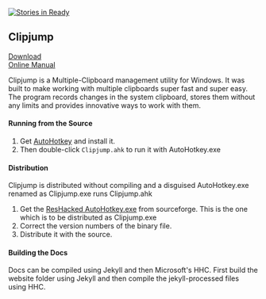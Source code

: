 [![Stories in Ready](https://badge.waffle.io/aviaryan/clipjump.png?label=ready&title=Ready)](https://waffle.io/aviaryan/clipjump)
## Clipjump
  
[Download](https://sourceforge.net/projects/clipjump/files/latest/download)  
[Online Manual](http://clipjump.sourceforge.net/docs/)
  
Clipjump is a Multiple-Clipboard management utility for Windows.
It was built to make working with multiple clipboards super fast and super easy.
The program records changes in the system clipboard, stores them without any limits and provides innovative ways to work with them.  
  

#### Running from the Source
1. Get [AutoHotkey](http://www.ahkscript.org) and install it.
2. Then double-click `Clipjump.ahk` to run it with AutoHotkey.exe
  
#### Distribution
Clipjump is distributed without compiling and a disguised AutoHotkey.exe renamed as  Clipjump.exe runs Clipjump.ahk  
  
1. Get the [ResHacked AutoHotkey.exe](http://sourceforge.net/projects/clipjump/files/other_downloads/Clipjump_ahkExe.7z/download) from sourceforge. This is the one which is to be distributed as Clipjump.exe  
2. Correct the version numbers of the binary file.  
3. Distribute it with the source.
  
#### Building the Docs
Docs can be compiled using Jekyll and then Microsoft's HHC. First build the website folder using Jekyll and then compile the jekyll-processed files using HHC.
  